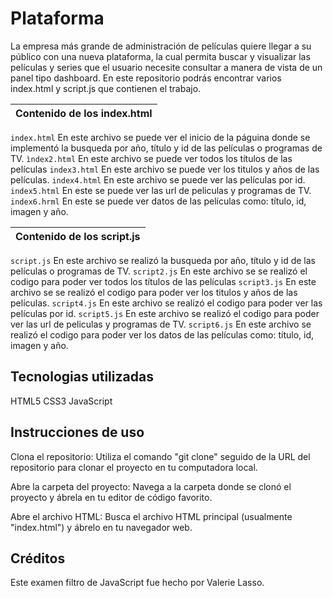 # Plataforma

La empresa más grande de administración de películas quiere llegar a su público con una nueva plataforma, la cual permita buscar y visualizar las películas y series que el usuario necesite consultar a manera de vista de un panel tipo dashboard. En este repositorio podrás encontrar varios index.html y script.js que contienen el trabajo.

|Contenido de los index.html|
|--|
`index.html` En este archivo se puede ver el inicio de la páguina donde se implementó la busqueda por año, título y id de las películas o programas de TV.
`ìndex2.html` En este archivo se puede ver todos los títulos de las películas
`index3.html` En este archivo se puede ver los titulos y años de las películas.
`index4.html` En este archivo se puede ver las películas por id.
`index5.html` En este se puede ver las url de peliculas y programas de TV.
`index6.hrml` En este se puede ver datos de las películas como: título, id, imagen y año.

|Contenido de los script.js|
|--|
`script.js` En este archivo se realizó la busqueda por año, título y id de las películas o programas de TV.
`script2.js` En este archivo se  se realizó el codigo para poder ver todos los títulos de las películas
`script3.js` En este archivo se  se realizó el codigo para poder ver los titulos y años de las películas.
`script4.js` En este archivo se realizó el codigo para poder ver las películas por id.
`script5.js` En este archivo se realizó el codigo para poder ver las url de peliculas y programas de TV.
`script6.js` En este archivo se realizó el codigo para poder ver los datos de las películas como: título, id, imagen y año.

## Tecnologias utilizadas
HTML5
CSS3
JavaScript

## Instrucciones de uso
Clona el repositorio: Utiliza el comando "git clone" seguido de la URL del repositorio para clonar el proyecto en tu computadora local.

Abre la carpeta del proyecto: Navega a la carpeta donde se clonó el proyecto y ábrela en tu editor de código favorito.

Abre el archivo HTML: Busca el archivo HTML principal (usualmente "index.html") y ábrelo en tu navegador web.

## Créditos
Este examen filtro de JavaScript fue hecho por Valerie Lasso.
